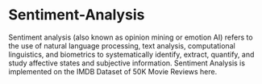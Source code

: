 # Sentiment-Analysis
Sentiment analysis (also known as opinion mining or emotion AI) refers to the use of natural language processing, text analysis, computational linguistics, and biometrics to systematically identify, extract, quantify, and study affective states and subjective information.
Sentiment Analysis is implemented on the IMDB Dataset of 50K Movie Reviews here.

